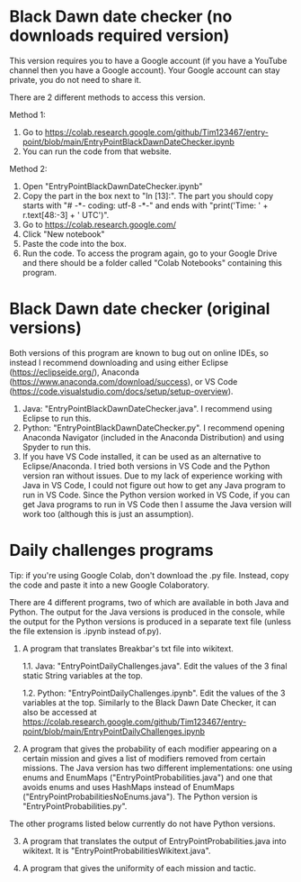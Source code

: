 # Black Dawn date checker (no downloads required version)
This version requires you to have a Google account (if you have a YouTube channel then you have a Google account). Your Google account can stay private, you do not need to share it.

There are 2 different methods to access this version.

Method 1:
1) Go to https://colab.research.google.com/github/Tim123467/entry-point/blob/main/EntryPointBlackDawnDateChecker.ipynb
2) You can run the code from that website.

Method 2:
1) Open "EntryPointBlackDawnDateChecker.ipynb"
2) Copy the part in the box next to "In [13]:". The part you should copy starts with "# -\*- coding: utf-8 -\*-" and ends with "print('Time: ' + r.text[48:-3] + ' UTC')".
3) Go to https://colab.research.google.com/
4) Click "New notebook"
5) Paste the code into the box.
6) Run the code. To access the program again, go to your Google Drive and there should be a folder called "Colab Notebooks" containing this program.

# Black Dawn date checker (original versions)
Both versions of this program are known to bug out on online IDEs, so instead I recommend downloading and using either Eclipse (https://eclipseide.org/), Anaconda (https://www.anaconda.com/download/success), or VS Code (https://code.visualstudio.com/docs/setup/setup-overview).

1) Java: "EntryPointBlackDawnDateChecker.java". I recommend using Eclipse to run this.
2) Python: "EntryPointBlackDawnDateChecker.py". I recommend opening Anaconda Navigator (included in the Anaconda Distribution) and using Spyder to run this.
3) If you have VS Code installed, it can be used as an alternative to Eclipse/Anaconda. I tried both versions in VS Code and the Python version ran without issues. Due to my lack of experience working with Java in VS Code, I could not figure out how to get any Java program to run in VS Code. Since the Python version worked in VS Code, if you can get Java programs to run in VS Code then I assume the Java version will work too (although this is just an assumption).

# Daily challenges programs
Tip: if you're using Google Colab, don't download the .py file. Instead, copy the code and paste it into a new Google Colaboratory.

There are 4 different programs, two of which are available in both Java and Python. The output for the Java versions is produced in the console, while the output for the Python versions is produced in a separate text file (unless the file extension is .ipynb instead of.py).
1) A program that translates Breakbar's txt file into wikitext.

    1.1. Java: "EntryPointDailyChallenges.java". Edit the values of the 3 final static String variables at the top.

    1.2. Python: "EntryPointDailyChallenges.ipynb". Edit the values of the 3 variables at the top. Similarly to the Black Dawn Date Checker, it can also be accessed at https://colab.research.google.com/github/Tim123467/entry-point/blob/main/EntryPointDailyChallenges.ipynb

2) A program that gives the probability of each modifier appearing on a certain mission and gives a list of modifiers removed from certain missions. The Java version has two different implementations: one using enums and EnumMaps ("EntryPointProbabilities.java") and one that avoids enums and uses HashMaps instead of EnumMaps ("EntryPointProbabilitiesNoEnums.java"). The Python version is "EntryPointProbabilities.py".

The other programs listed below currently do not have Python versions.

3) A program that translates the output of EntryPointProbabilities.java into wikitext. It is "EntryPointProbabilitiesWikitext.java".

4) A program that gives the uniformity of each mission and tactic.
